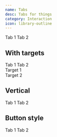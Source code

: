```yaml
---
name: Tabs
desc: Tabs for things
category: Interaction
icon: library-outline
---
```


<core-knobs element="core-tabs">
<core-tabs>
  <core-tab selected>Tab 1</core-tab>
  <core-tab>Tab 2</core-tab>
</core-tabs>
</core-knobs>

## With targets

<core-knobs  element="core-tabs">
<core-tabs full>
  <core-tab selected target="targetOne">Tab 1</core-tab>
  <core-tab target="targetTwo">Tab 2</core-tab>
</core-tabs>
<div id="targetOne">Target 1</div>
<div id="targetTwo">Target 2</div>
</core-knobs>

## Vertical

<core-knobs  element="core-tabs">
<core-tabs full vertical>
  <core-tab selected>Tab 1</core-tab>
  <core-tab>Tab 2</core-tab>
</core-tabs>
</core-knobs>

## Button style

<core-knobs  element="core-tabs">
<style>
  .buttons core-tab {
    border: 2px solid var(--core-color-ui);
    margin: 0;
    background: var(--core-color-white);
  }
  .buttons core-tab:not(:first-of-type) {
    border-left: 0; 
  }
  .buttons core-tab:first-of-type {
    border-top-left-radius: var(--core-border-radius-default);
    border-bottom-left-radius: var(--core-border-radius-default);
  }
  .buttons core-tab:last-of-type {
    border-top-right-radius: var(--core-border-radius-default);
    border-bottom-right-radius: var(--core-border-radius-default);
  }
  .buttons core-tab[selected] {
    background: var(--core-color-ui-weak);
  }
</style>
<core-tabs class="buttons">
  <core-tab selected target="targetOne">Tab 1</core-tab>
  <core-tab target="targetTwo">Tab 2</core-tab>
</core-tabs>
</core-knobs>
